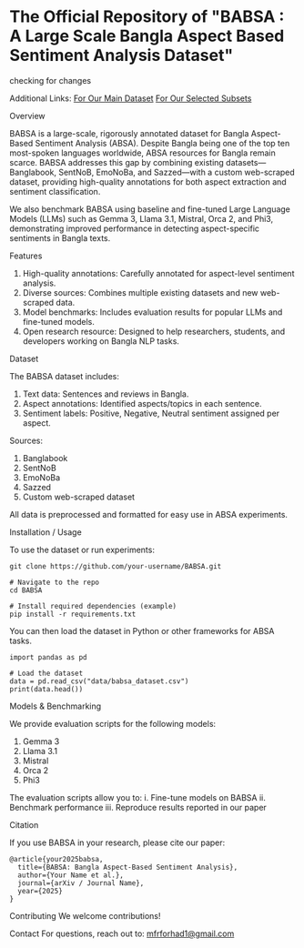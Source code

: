 # The Official Repository of "BABSA : A Large Scale Bangla Aspect Based Sentiment Analysis Dataset"
checking for changes

Additional Links: [For Our Main Dataset](./data/main/info.md) [For Our Selected Subsets](./data/subsets/info.md) 

Overview

BABSA is a large-scale, rigorously annotated dataset for Bangla Aspect-Based Sentiment Analysis (ABSA). Despite Bangla being one of the top ten most-spoken languages worldwide, ABSA resources for Bangla remain scarce. BABSA addresses this gap by combining existing datasets—Banglabook, SentNoB, EmoNoBa, and Sazzed—with a custom web-scraped dataset, providing high-quality annotations for both aspect extraction and sentiment classification.

We also benchmark BABSA using baseline and fine-tuned Large Language Models (LLMs) such as Gemma 3, Llama 3.1, Mistral, Orca 2, and Phi3, demonstrating improved performance in detecting aspect-specific sentiments in Bangla texts.


Features

1. High-quality annotations: Carefully annotated for aspect-level sentiment analysis.
2. Diverse sources: Combines multiple existing datasets and new web-scraped data.
3. Model benchmarks: Includes evaluation results for popular LLMs and fine-tuned models.
4. Open research resource: Designed to help researchers, students, and developers working on Bangla NLP tasks.


Dataset

The BABSA dataset includes:
1. Text data: Sentences and reviews in Bangla.
2. Aspect annotations: Identified aspects/topics in each sentence.
3. Sentiment labels: Positive, Negative, Neutral sentiment assigned per aspect.

Sources:
1. Banglabook
2. SentNoB
3. EmoNoBa
4. Sazzed
5. Custom web-scraped dataset

All data is preprocessed and formatted for easy use in ABSA experiments.


Installation / Usage

To use the dataset or run experiments:
```# Clone the repository
git clone https://github.com/your-username/BABSA.git

# Navigate to the repo
cd BABSA

# Install required dependencies (example)
pip install -r requirements.txt
```
You can then load the dataset in Python or other frameworks for ABSA tasks.
```
import pandas as pd

# Load the dataset
data = pd.read_csv("data/babsa_dataset.csv")
print(data.head())
```


Models & Benchmarking

We provide evaluation scripts for the following models:
1. Gemma 3
2. Llama 3.1
3. Mistral
4. Orca 2
5. Phi3

The evaluation scripts allow you to:
i. Fine-tune models on BABSA
ii. Benchmark performance
iii. Reproduce results reported in our paper


Citation

If you use BABSA in your research, please cite our paper:
```
@article{your2025babsa,
  title={BABSA: Bangla Aspect-Based Sentiment Analysis},
  author={Your Name et al.},
  journal={arXiv / Journal Name},
  year={2025}
}
```
Contributing
We welcome contributions!

Contact
For questions, reach out to: mfrforhad1@gmail.com
